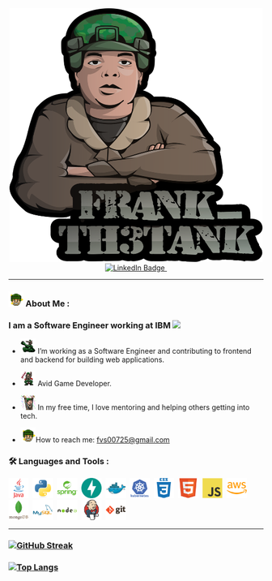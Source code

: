 <div id="header" align="center">
  <img src="./images/frankth3tank.png" width="500" height="500"/>
  <div id="badges">
        <a href="https://www.linkedin.com/in/francisquet-vargas-037a411bb/">
            <img src="https://img.shields.io/badge/LinkedIn-blue?style=for-the-badge&logo=linkedin&logoColor=white" alt="LinkedIn Badge"/>
        </a>
        <img src="https://komarev.com/ghpvc/?username=frankth3tank&style=flat-square&color=blue" alt="" height="28"/>
    </div>
</div>

---

### <img src="./images/Frank.png" width="30px"/> About Me :

### I am a Software Engineer working at IBM <img src="https://media.giphy.com/media/WUlplcMpOCEmTGBtBW/giphy.gif" width="30">

- <img src="./images/tank.png" width="30px"/> I’m working as a Software Engineer and contributing to frontend and backend for building web applications.

- <img src="./images/gaming.png" width="30px"/> Avid Game Developer.

- <img src="./images/celebrate.png" width="30px"/> In my free time, I love mentoring and helping others getting into tech.

- <img src="./images/Frank.png" width="30px"/>How to reach me: fvs00725@gmail.com

### :hammer_and_wrench: Languages and Tools :

<div>
  <img src="https://github.com/devicons/devicon/blob/master/icons/java/java-original-wordmark.svg" title="Java" alt="Java" width="40" height="40"/>&nbsp;
  <img src="https://github.com/devicons/devicon/blob/master/icons/python/python-original.svg" title="Python" alt="Python" width="40" height="40"/>&nbsp;
  <img src="https://github.com/devicons/devicon/blob/master/icons/spring/spring-original-wordmark.svg" title="Spring" alt="Spring" width="40" height="40"/>&nbsp;
  <img src="https://github.com/devicons/devicon/blob/master/icons/fastapi/fastapi-original.svg" title="FastAPI" alt="FastAPI" width="40" height="40"/>&nbsp;
  <img src="https://github.com/devicons/devicon/blob/master/icons/docker/docker-original.svg" title="Docker" alt="Docker" width="40" height="40"/>&nbsp;
  <img src="https://github.com/devicons/devicon/blob/master/icons/kubernetes/kubernetes-plain-wordmark.svg" title="Kubernetes" alt="Kubernetes" width="40" height="40"/>&nbsp;
  <img src="https://github.com/devicons/devicon/blob/master/icons/css3/css3-plain-wordmark.svg"  title="CSS3" alt="CSS" width="40" height="40"/>&nbsp;
  <img src="https://github.com/devicons/devicon/blob/master/icons/html5/html5-original.svg" title="HTML5" alt="HTML" width="40" height="40"/>&nbsp;
  <img src="https://github.com/devicons/devicon/blob/master/icons/javascript/javascript-original.svg" title="JavaScript" alt="JavaScript" width="40" height="40"/>&nbsp;
  <img src="https://github.com/devicons/devicon/blob/master/icons/amazonwebservices/amazonwebservices-plain-wordmark.svg" title="AWS" alt="AWS" width="40" height="40"/>&nbsp;
  <img src="https://github.com/devicons/devicon/blob/master/icons/mongodb/mongodb-original-wordmark.svg" title="MongoDB"  alt="MongoDB" width="40" height="40"/>&nbsp;
  <img src="https://github.com/devicons/devicon/blob/master/icons/mysql/mysql-original-wordmark.svg" title="MySQL"  alt="MySQL" width="40" height="40"/>&nbsp;
  <img src="https://github.com/devicons/devicon/blob/master/icons/nodejs/nodejs-original-wordmark.svg" title="NodeJS" alt="NodeJS" width="40" height="40"/>&nbsp;
  <img src="https://github.com/devicons/devicon/blob/master/icons/jenkins/jenkins-original.svg" title="Jenkins" alt="Jenkins" width="40" height="40"/>&nbsp;
  <img src="https://github.com/devicons/devicon/blob/master/icons/git/git-original-wordmark.svg" title="Git" **alt="Git" width="40" height="40"/>
</div>

---

### [![GitHub Streak](http://github-readme-streak-stats.herokuapp.com?user=frankth3tank&theme=android-dark)](https://git.io/streak-stats)

### [![Top Langs](https://github-readme-stats.vercel.app/api/top-langs/?username=frankth3tank&langs_count=10&theme=vision-friendly-dark)](https://github.com/anuraghazra/github-readme-stats)
